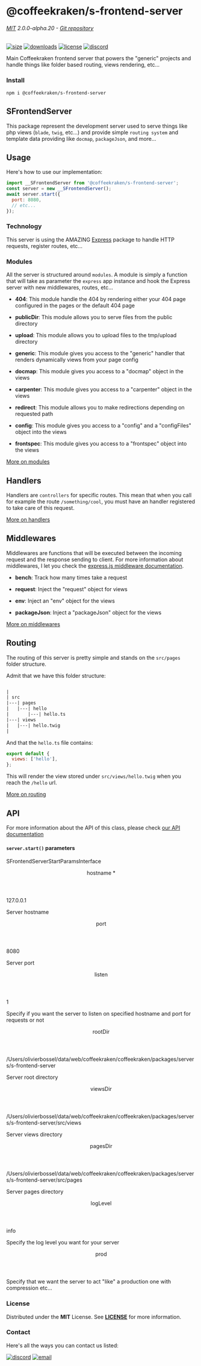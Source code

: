 <!-- This file has been generated using
     the "@coffeekraken/s-markdown-builder" package.
     !!! Do not edit it directly... -->


<!-- header -->
# @coffeekraken/s-frontend-server

###### [MIT](./license) 2.0.0-alpha.20 - [Git repository]()

<!-- shields -->
[![size](https://shields.io/bundlephobia/min/@coffeekraken/s-frontend-server?style=for-the-badge)](https://www.npmjs.com/package/@coffeekraken/s-frontend-server)
[![downloads](https://shields.io/npm/dm/@coffeekraken/s-frontend-server?style=for-the-badge)](https://www.npmjs.com/package/@coffeekraken/s-frontend-server)
[![license](https://shields.io/npm/l/@coffeekraken/s-frontend-server?style=for-the-badge)](./LICENSE)
[![discord](https://img.shields.io/discord/940362961682333767?color=5100FF&amp;label=Join%20us%20on%20Discord&amp;style=for-the-badge)](https://discord.gg/HzycksDJ)

<!-- description -->
Main Coffeekraken frontend server that powers the &quot;generic&quot; projects and handle things like folder based routing, views rendering, etc...

<!-- install -->
### Install

```shell
npm i @coffeekraken/s-frontend-server

```

<!-- body -->

<!--
/**
* @name            README
* @namespace       doc
* @type            Markdown
* @platform        md
* @status          stable
* @menu            Documentation           /doc/readme
*
* @since           2.0.0
* @author    Olivier Bossel <olivier.bossel@gmail.com> (https://coffeekraken.io)
*/
-->

## SFrontendServer

This package represent the development server used to serve things like php views (`blade`, `twig`, etc...) and provide simple `routing system` and template data providing like `docmap`, `packageJson`, and more...

## Usage

Here's how to use our implementation:

```js
import __SFrontendServer from '@coffeekraken/s-frontend-server';
const server = new __SFrontendServer();
await server.start({
  port: 8080,
  // etc...
});

```

### Technology

This server is using the AMAZING [Express](https://expressjs.com/) package to handle HTTP requests, register routes, etc...

### Modules

All the server is structured around `modules`. A module is simply a function that will take as parameter the `express` app instance and hook the Express server with new middlewares, routes, etc...


-   **404**: This module handle the 404 by rendering either your 404 page configured in the pages or the default 404 page
    
-   **publicDir**: This module allows you to serve files from the public directory
    
-   **upload**: This module allows you to upload files to the tmp/upload directory
    
-   **generic**: This module gives you access to the &quot;generic&quot; handler that renders dynamically views from your page config
    
-   **docmap**: This module gives you access to a &quot;docmap&quot; object in the views
    
-   **carpenter**: This module gives you access to a &quot;carpenter&quot; object in the views
    
-   **redirect**: This module allows you to make redirections depending on requested path
    
-   **config**: This module gives you access to a &quot;config&quot; and a &quot;configFiles&quot; object into the views
    
-   **frontspec**: This module gives you access to a &quot;frontspec&quot; object into the views
    
[More on modules](/doc/servers/modules)

## Handlers

Handlers are `controllers` for specific routes. This mean that when you call for example the route `/something/cool`, you must have an handler registered to take care of this request.


[More on handlers](/doc/servers/handlers)

## Middlewares

Middlewares are functions that will be executed between the incoming request and the response sending to client. For more information about middlewares, I let you check the [express.js middleware documentation](https://expressjs.com/en/guide/using-middleware.html).


-   **bench**: Track how many times take a request
    
-   **request**: Inject the &quot;request&quot; object for views
    
-   **env**: Inject an &quot;env&quot; object for the views
    
-   **packageJson**: Inject a &quot;packageJson&quot; object for the views
    
[More on middlewares](/doc/servers/middlewares)

## Routing

The routing of this server is pretty simple and stands on the `src/pages` folder structure.

Admit that we have this folder structure:

```txt

|
| src
|---| pages
|   |---| hello
|       |---| hello.ts
|---| views
|   |---| hello.twig
|

```

And that the `hello.ts` file contains:

```js
export default {
  views: ['hello'],
};

```

This will render the view stored under `src/views/hello.twig` when you reach the `/hello` url.

[More on routing](/doc/routing/overview)

## API

For more information about the API of this class, please check [our API documentation](/api/@coffeekraken.s-frontend-server.node.SFrontendServer)

#### `server.start()` parameters

<span class="s-typo s-typo--code">
SFrontendServerStartParamsInterface
</span>

<dl>
<dt class="s-font s-font--40 s-mbe s-mbe--30">
<header class="s-flex s-bg s-bg--main-surface s-radius">
<div class="s-flex-item s-flex-item--grow s-tc s-tc--accent s-p s-p--30 s-typo s-typo--strong">
hostname  *             </div>
<div class="s-typo s-typo--bold s-p s-p--30 s-tc s-tc--info"></div>
</header>
<div class="s-pi s-pi--30 s-mbs s-mbs--40">
<div class="s-typo s-typo--code">127.0.0.1</div>
</div>
<p class="s-typo s-typo--p s-p s-p--30">Server hostname</p>
</dt>
<dt class="s-font s-font--40 s-mbe s-mbe--30">
<header class="s-flex s-bg s-bg--main-surface s-radius">
<div class="s-flex-item s-flex-item--grow s-tc s-tc--accent s-p s-p--30 s-typo s-typo--strong">
port             </div>
<div class="s-typo s-typo--bold s-p s-p--30 s-tc s-tc--info"></div>
</header>
<div class="s-pi s-pi--30 s-mbs s-mbs--40">
<div class="s-typo s-typo--code">8080</div>
</div>
<p class="s-typo s-typo--p s-p s-p--30">Server port</p>
</dt>
<dt class="s-font s-font--40 s-mbe s-mbe--30">
<header class="s-flex s-bg s-bg--main-surface s-radius">
<div class="s-flex-item s-flex-item--grow s-tc s-tc--accent s-p s-p--30 s-typo s-typo--strong">
listen             </div>
<div class="s-typo s-typo--bold s-p s-p--30 s-tc s-tc--info"></div>
</header>
<div class="s-pi s-pi--30 s-mbs s-mbs--40">
<div class="s-typo s-typo--code">1</div>
</div>
<p class="s-typo s-typo--p s-p s-p--30">Specify if you want the server to listen on specified hostname and port for requests or not</p>
</dt>
<dt class="s-font s-font--40 s-mbe s-mbe--30">
<header class="s-flex s-bg s-bg--main-surface s-radius">
<div class="s-flex-item s-flex-item--grow s-tc s-tc--accent s-p s-p--30 s-typo s-typo--strong">
rootDir             </div>
<div class="s-typo s-typo--bold s-p s-p--30 s-tc s-tc--info"></div>
</header>
<div class="s-pi s-pi--30 s-mbs s-mbs--40">
<div class="s-typo s-typo--code">/Users/olivierbossel/data/web/coffeekraken/coffeekraken/packages/servers/s-frontend-server</div>
</div>
<p class="s-typo s-typo--p s-p s-p--30">Server root directory</p>
</dt>
<dt class="s-font s-font--40 s-mbe s-mbe--30">
<header class="s-flex s-bg s-bg--main-surface s-radius">
<div class="s-flex-item s-flex-item--grow s-tc s-tc--accent s-p s-p--30 s-typo s-typo--strong">
viewsDir             </div>
<div class="s-typo s-typo--bold s-p s-p--30 s-tc s-tc--info"></div>
</header>
<div class="s-pi s-pi--30 s-mbs s-mbs--40">
<div class="s-typo s-typo--code">/Users/olivierbossel/data/web/coffeekraken/coffeekraken/packages/servers/s-frontend-server/src/views</div>
</div>
<p class="s-typo s-typo--p s-p s-p--30">Server views directory</p>
</dt>
<dt class="s-font s-font--40 s-mbe s-mbe--30">
<header class="s-flex s-bg s-bg--main-surface s-radius">
<div class="s-flex-item s-flex-item--grow s-tc s-tc--accent s-p s-p--30 s-typo s-typo--strong">
pagesDir             </div>
<div class="s-typo s-typo--bold s-p s-p--30 s-tc s-tc--info"></div>
</header>
<div class="s-pi s-pi--30 s-mbs s-mbs--40">
<div class="s-typo s-typo--code">/Users/olivierbossel/data/web/coffeekraken/coffeekraken/packages/servers/s-frontend-server/src/pages</div>
</div>
<p class="s-typo s-typo--p s-p s-p--30">Server pages directory</p>
</dt>
<dt class="s-font s-font--40 s-mbe s-mbe--30">
<header class="s-flex s-bg s-bg--main-surface s-radius">
<div class="s-flex-item s-flex-item--grow s-tc s-tc--accent s-p s-p--30 s-typo s-typo--strong">
logLevel             </div>
<div class="s-typo s-typo--bold s-p s-p--30 s-tc s-tc--info"></div>
</header>
<div class="s-pi s-pi--30 s-mbs s-mbs--40">
<div class="s-typo s-typo--code">info</div>
</div>
<p class="s-typo s-typo--p s-p s-p--30">Specify the log level you want for your server</p>
</dt>
<dt class="s-font s-font--40 s-mbe s-mbe--30">
<header class="s-flex s-bg s-bg--main-surface s-radius">
<div class="s-flex-item s-flex-item--grow s-tc s-tc--accent s-p s-p--30 s-typo s-typo--strong">
prod             </div>
<div class="s-typo s-typo--bold s-p s-p--30 s-tc s-tc--info"></div>
</header>
<p class="s-typo s-typo--p s-p s-p--30">Specify that we want the server to act "like" a production one with compression etc...</p>
</dt>
</dl>


<!-- license -->
### License

Distributed under the **MIT** License. See **[LICENSE](./license)** for more information.

<!-- contact -->
### Contact

Here's all the ways you can contact us listed:

[![discord](https://img.shields.io/badge/Join%20us%20on%20discord-Join-blueviolet?style=[config.shieldsio.style]&amp;logo=discord)](https://discord.gg/HzycksDJ)
[![email](https://img.shields.io/badge/Email%20us-Go-green?style=[config.shieldsio.style]&amp;logo=Mail.Ru)](mailto:olivier.bossel@gmail.com)
